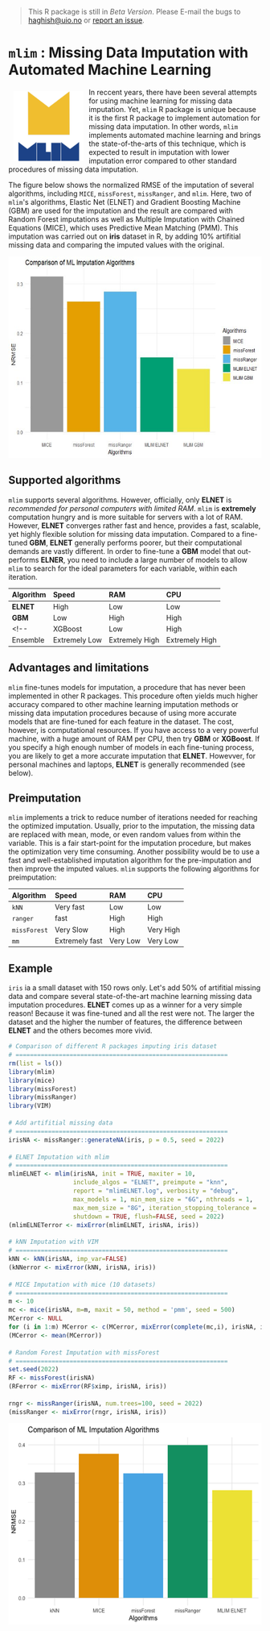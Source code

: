 > This R package is still in _Beta Version_. Please E-mail the bugs to <haghish@uio.no> or [report an issue](https://github.com/haghish/mlim/issues). 

# `mlim` : Missing Data Imputation with Automated Machine Learning

<a href="http://haghish.com/mlim"><img src="./web/mlim.png" align="left" width="140" hspace="10" vspace="6"></a>

In reccent years, there have been several attempts for using machine learning for missing data imputation. Yet, `mlim` R package is unique because it is the first R package to implement automation for missing data imputation. In other words, `mlim` implements automated machine learning and brings the state-of-the-arts of this technique, which is expected to result in imputation with lower imputation error compared to other standard procedures of missing data imputation. 

The figure below shows the normalized RMSE of the imputation of several algorithms, including `MICE`, `missForest`, `missRanger`, and `mlim`. Here, two of `mlim`'s algorithms, Elastic Net (ELNET) and Gradient Boosting Machine (GBM) are used for the imputation and the result are compared with Random Forest imputations as well as Multiple Imputation with Chained Equations (MICE), which uses Predictive Mean Matching (PMM). This imputation was carried out on __iris__ dataset in R, by adding 10% artifitial missing data and comparing the imputed values with the original. 

<img src="https://github.com/haghish/mlim/blob/main/web/data_iris.jpeg" width="600" height="400">

Supported algorithms
--------------------

`mlim` supports several algorithms. However, officially, only __ELNET__ is _recommended for personal computers with limited RAM_. `mlim` is __extremely__ computation hungry and is more suitable for servers with a lot of RAM. However, __ELNET__ converges rather fast and hence, provides a fast, scalable, yet highly flexible solution for missing data imputation. Compared to a fine-tuned __GBM__, __ELNET__ generally performs poorer, but their computational demands are vastly different. In order to fine-tune a __GBM__ model that out-performs __ELNER__, you need to include a large number of models to allow `mlim` to search for the ideal parameters for each variable, within each iteration. 

| **Algorithm** | **Speed**      | **RAM**        | **CPU**        |
|:--------------|:---------------|:---------------|:---------------|
| **ELNET**         | High           | Low            | Low            |
| **GBM**           | Low           | High           | High           |
<!--| XGBoost       | Low           | High           | High           |
| Ensemble      | Extremely Low | Extremely High | Extremely High |-->

Advantages and limitations
--------------------------

`mlim` fine-tunes models for imputation, a procedure that has never been implemented in other R packages. This procedure often yields much higher accuracy compared to other machine learning imputation methods or missing data imputation procedures because of using more accurate models that are fine-tuned for each feature in the dataset. The cost, however, is computational resources. If you have access to a very powerful machine, with a huge amount of RAM per CPU, then try __GBM__ or __XGBoost__. If you specify a high enough number of models in each fine-tuning process, you are likely to get a more accurate imputation that __ELNET__. Howevver, for personal machines and laptops, __ELNET__ is generally recommended (see below). 

Preimputation
-------------

`mlim` implements a trick to reduce number of iterations needed for reaching the optimized imputation. Usually, prior to the imputation, the missing data are replaced with mean, mode, or even random values from within the variable. This is a fair start-point for the imputation procedure, but makes the optimization very time consuming. Another possibility would be to use a fast and well-established imputation algorithm for the pre-imputation and then improve the imputed values. `mlim` supports the following algorithms for preimputation:

| **Algorithm**  |    **Speed**   |  **RAM** |  **CPU**  |
|:---------------|:---------------|:---------|:----------|
| `kNN`       |    Very fast   |    Low   |    Low    |
| `ranger`    |      fast      |   High   |    High   |
| `missForest` |    Very Slow   |   High   | Very High |
| `mm`        | Extremely fast | Very Low |  Very Low |


Example 
-------

`iris` ia a small dataset with 150 rows only. Let's add 50% of artifitial missing data and compare several state-of-the-art machine learning missing data imputation procedures. __ELNET__ comes up as a winner for a very simple reason! Because it was fine-tuned and all the rest were not. The larger the dataset and the higher the number of features, the difference between __ELNET__ and the others becomes more vivid. 

```R
# Comparison of different R packages imputing iris dataset
# ===========================================================
rm(list = ls())
library(mlim)
library(mice)
library(missForest)
library(missRanger)
library(VIM)

# Add artifitial missing data
# ===========================================================
irisNA <- missRanger::generateNA(iris, p = 0.5, seed = 2022)

# ELNET Imputation with mlim
# ===========================================================
mlimELNET <- mlim(irisNA, init = TRUE, maxiter = 10,
                  include_algos = "ELNET", preimpute = "knn",
                  report = "mlimELNET.log", verbosity = "debug",
                  max_models = 1, min_mem_size = "6G", nthreads = 1,
                  max_mem_size = "8G", iteration_stopping_tolerance = .01,
                  shutdown = TRUE, flush=FALSE, seed = 2022)
(mlimELNETerror <- mixError(mlimELNET, irisNA, iris))

# kNN Imputation with VIM
# ===========================================================
kNN <- kNN(irisNA, imp_var=FALSE)
(kNNerror <- mixError(kNN, irisNA, iris))

# MICE Imputation with mice (10 datasets)
# ===========================================================
m <- 10
mc <- mice(irisNA, m=m, maxit = 50, method = 'pmm', seed = 500)
MCerror <- NULL
for (i in 1:m) MCerror <- c(MCerror, mixError(complete(mc,i), irisNA, iris)[1])
(MCerror <- mean(MCerror))

# Random Forest Imputation with missForest
# ===========================================================
set.seed(2022)
RF <- missForest(irisNA)
(RFerror <- mixError(RF$ximp, irisNA, iris))

rngr <- missRanger(irisNA, num.trees=100, seed = 2022)
(missRanger <- mixError(rngr, irisNA, iris))
```
<img src="https://github.com/haghish/mlim/blob/main/web/data_iris_50.png" width="600" height="400">

